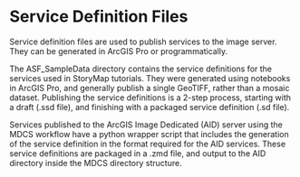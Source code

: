 # Service Definition Files

Service definition files are used to publish services to the image server. They can be generated in ArcGIS Pro or programmatically. 

The ASF_SampleData directory contains the service definitions for the services used in StoryMap tutorials. They were generated using notebooks in ArcGIS Pro, and generally publish a single GeoTIFF, rather than a mosaic dataset. Publishing the service definitions is a 2-step process, starting with a draft (.ssd file), and finishing with a packaged service definition (.sd file).

Services published to the ArcGIS Image Dedicated (AID) server using the MDCS workflow have a python wrapper script that includes the generation of the service definition in the format required for the AID services. These service definitions are packaged in a .zmd file, and output to the AID directory inside the MDCS directory structure. 

